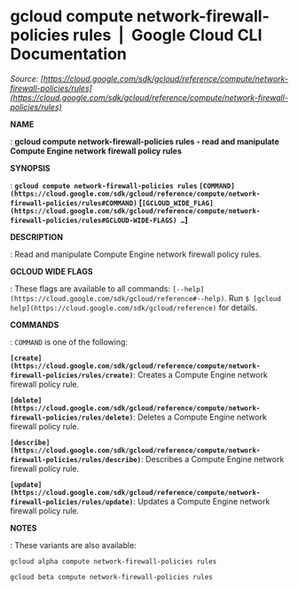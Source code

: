 # gcloud compute network-firewall-policies rules  |  Google Cloud CLI Documentation

*Source: [https://cloud.google.com/sdk/gcloud/reference/compute/network-firewall-policies/rules](https://cloud.google.com/sdk/gcloud/reference/compute/network-firewall-policies/rules)*

**NAME**

: **gcloud compute network-firewall-policies rules - read and manipulate Compute Engine network firewall policy rules**

**SYNOPSIS**

: **`gcloud compute network-firewall-policies rules` `[COMMAND](https://cloud.google.com/sdk/gcloud/reference/compute/network-firewall-policies/rules#COMMAND)` [`[GCLOUD_WIDE_FLAG](https://cloud.google.com/sdk/gcloud/reference/compute/network-firewall-policies/rules#GCLOUD-WIDE-FLAGS) …`]**

**DESCRIPTION**

: Read and manipulate Compute Engine network firewall policy rules.

**GCLOUD WIDE FLAGS**

: These flags are available to all commands: `[--help](https://cloud.google.com/sdk/gcloud/reference#--help)`.
Run `$ [gcloud help](https://cloud.google.com/sdk/gcloud/reference)` for details.

**COMMANDS**

: ``COMMAND`` is one of the following:

**`[create](https://cloud.google.com/sdk/gcloud/reference/compute/network-firewall-policies/rules/create)`**:
Creates a Compute Engine network firewall policy rule.

**`[delete](https://cloud.google.com/sdk/gcloud/reference/compute/network-firewall-policies/rules/delete)`**:
Deletes a Compute Engine network firewall policy rule.

**`[describe](https://cloud.google.com/sdk/gcloud/reference/compute/network-firewall-policies/rules/describe)`**:
Describes a Compute Engine network firewall policy rule.

**`[update](https://cloud.google.com/sdk/gcloud/reference/compute/network-firewall-policies/rules/update)`**:
Updates a Compute Engine network firewall policy rule.

**NOTES**

: These variants are also available:

```
gcloud alpha compute network-firewall-policies rules
```

```
gcloud beta compute network-firewall-policies rules
```